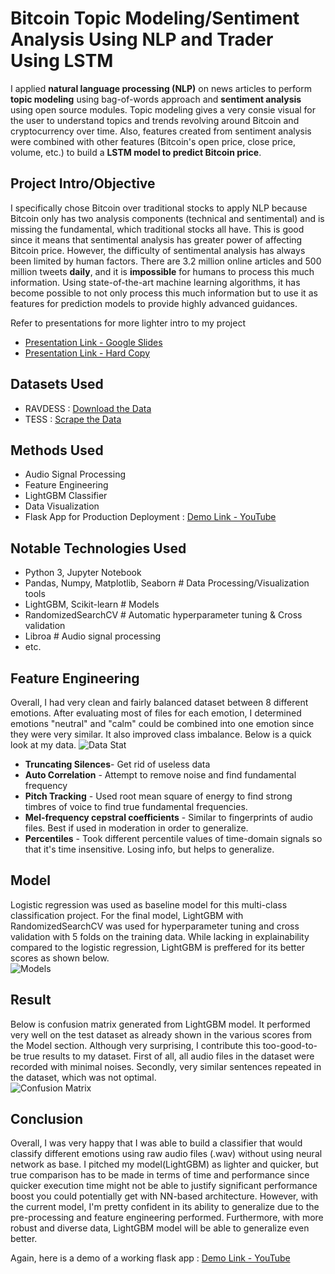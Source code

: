 # Bitcoin Topic Modeling/Sentiment Analysis Using NLP and Trader Using LSTM
I applied **natural language processing (NLP)** on news articles to perform **topic modeling** using bag-of-words approach and **sentiment analysis** using open source modules. Topic modeling gives a very consie visual for the user to understand topics and trends revolving around Bitcoin and cryptocurrency over time. Also, features created from sentiment analysis were combined with other features (Bitcoin's open price, close price, volume, etc.) to build a **LSTM model to predict Bitcoin price**.

## Project Intro/Objective
I specifically chose Bitcoin over traditional stocks to apply NLP because Bitcoin only has two analysis components (technical and sentimental) and is missing the fundamental, which traditional stocks all have. This is good since it means that sentimental analysis has greater power of affecting Bitcoin price. However, the difficulty of sentimental analysis has always been limited by human factors. There are 3.2 million online articles and 500 million tweets **daily**, and it is **impossible** for humans to process this much information. Using state-of-the-art machine learning algorithms, it has become possible to not only process this much information but to use it as features for prediction models to provide highly advanced guidances.

Refer to presentations for more lighter intro to my project  
* [Presentation Link - Google Slides](https://docs.google.com/presentation/d/1v__ZPV--fQRT2HkwEQG_ULtZ8vP9zDoMuestRkisUOg/edit?usp=sharing)  
* [Presentation Link - Hard Copy](https://github.com/silvernine209/bitcoin_trader/raw/master/presentation.pptx)

## Datasets Used
* RAVDESS : [Download the Data](https://zenodo.org/record/1188976#.XVDlOi2ZO3V)
* TESS : [Scrape the Data](https://github.com/silvernine209/voice_emotion_classifier/blob/master/download_tess_dataset_scraper.ipynb)

## Methods Used
* Audio Signal Processing
* Feature Engineering
* LightGBM Classifier
* Data Visualization
* Flask App for Production Deployment : [Demo Link - YouTube](https://youtu.be/6blqy-s0VpM)

## Notable Technologies Used
* Python 3, Jupyter Notebook
* Pandas, Numpy, Matplotlib, Seaborn # Data Processing/Visualization tools
* LightGBM, Scikit-learn # Models
* RandomizedSearchCV # Automatic hyperparameter tuning & Cross validation
* Libroa # Audio signal processing
* etc. 

## Feature Engineering
Overall, I had very clean and fairly balanced dataset between 8 different emotions. After evaluating most of files for each emotion, I determined emotions "neutral" and "calm" could be combined into one emotion since they were very similar. It also improved class imbalance. Below is a quick look at my data.
![Data Stat](img/data_stat.PNG)


* **Truncating Silences**- Get rid of useless data
* **Auto Correlation** - Attempt to remove noise and find fundamental frequency
* **Pitch Tracking** - Used root mean square of energy to find strong timbres of voice to find true fundamental frequencies.
* **Mel-frequency cepstral coefficients** - Similar to fingerprints of audio files. Best if used in moderation in order to generalize.
* **Percentiles** - Took different percentile values of time-domain signals so that it's time insensitive. Losing info, but helps to generalize.

## Model 
Logistic regression was used as baseline model for this multi-class classification project. For the final model, LightGBM with RandomizedSearchCV was used for hyperparameter tuning and cross validation with 5 folds on the training data. While lacking in explainability compared to the logistic regression, LightGBM is preffered for its better scores as shown below.  
![Models](img/models.PNG)


## Result 
Below is confusion matrix generated from LightGBM model. It performed very well on the test dataset as already shown in the various scores from the Model section. Although very surprising, I contribute this too-good-to-be true results to my dataset. First of all, all audio files in the dataset were recorded with minimal noises. Secondly, very similar sentences repeated in the dataset, which was not optimal.  
![Confusion Matrix](img/confusion_matrix.PNG)

## Conclusion
Overall, I was very happy that I was able to build a classifier that would classify different emotions using raw audio files (.wav) without using neural network as base. I pitched my model(LightGBM) as lighter and quicker, but true comparison has to be made in terms of time and performance since quicker execution time might not be able to justify significant performance boost you could potentially get with NN-based architecture. However, with the current model, I'm pretty confident in its ability to generalize due to the pre-processing and feature engineering performed. Furthermore, with more robust and diverse data, LightGBM model will be able to generalize even better.

Again, here is a demo of a working flask app : [Demo Link - YouTube](https://youtu.be/6blqy-s0VpM)
